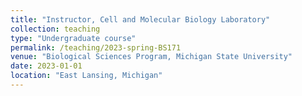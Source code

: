 ```yaml
---
title: "Instructor, Cell and Molecular Biology Laboratory"
collection: teaching
type: "Undergraduate course"
permalink: /teaching/2023-spring-BS171
venue: "Biological Sciences Program, Michigan State University"
date: 2023-01-01
location: "East Lansing, Michigan"
---
```

